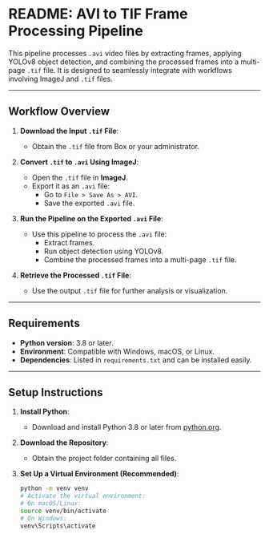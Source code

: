 # **README: AVI to TIF Frame Processing Pipeline**

This pipeline processes `.avi` video files by extracting frames, applying YOLOv8 object detection, and combining the processed frames into a multi-page `.tif` file. It is designed to seamlessly integrate with workflows involving ImageJ and `.tif` files.

---

## **Workflow Overview**

1. **Download the Input `.tif` File**:
   - Obtain the `.tif` file from Box or your administrator.
   
2. **Convert `.tif` to `.avi` Using ImageJ**:
   - Open the `.tif` file in **ImageJ**.
   - Export it as an `.avi` file:
     - Go to `File > Save As > AVI`.
     - Save the exported `.avi` file.

3. **Run the Pipeline on the Exported `.avi` File**:
   - Use this pipeline to process the `.avi` file:
     - Extract frames.
     - Run object detection using YOLOv8.
     - Combine the processed frames into a multi-page `.tif` file.

4. **Retrieve the Processed `.tif` File**:
   - Use the output `.tif` file for further analysis or visualization.

---

## **Requirements**

- **Python version**: 3.8 or later.
- **Environment**: Compatible with Windows, macOS, or Linux.
- **Dependencies**: Listed in `requirements.txt` and can be installed easily.

---

## **Setup Instructions**

1. **Install Python**:
   - Download and install Python 3.8 or later from [python.org](https://www.python.org/downloads/).

2. **Download the Repository**:
   - Obtain the project folder containing all files.

3. **Set Up a Virtual Environment (Recommended)**:
   ```bash
   python -m venv venv
   # Activate the virtual environment:
   # On macOS/Linux:
   source venv/bin/activate
   # On Windows:
   venv\Scripts\activate

